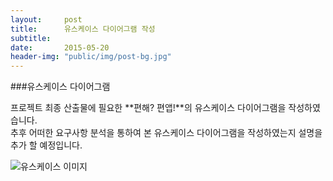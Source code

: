 ```yaml
---
layout:     post
title:      유스케이스 다이어그램 작성
subtitle:   
date:       2015-05-20
header-img: "public/img/post-bg.jpg"
---
```


###유스케이스 다이어그램  

프로젝트 최종 산출물에 필요한 **편해? 편앱!**의 유스케이스 다이어그램을 작성하였습니다.  
추후 어떠한 요구사항 분석을 통하여 본 유스케이스 다이어그램을 작성하였는지 설명을 추가 할 예정입니다.

![유스케이스 이미지](/Softcone/public/img/0520usecase.png)

